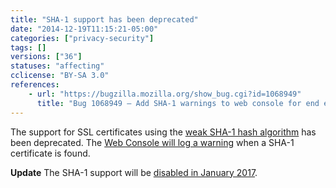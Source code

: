 ```yaml
---
title: "SHA-1 support has been deprecated"
date: "2014-12-19T11:15:21-05:00"
categories: ["privacy-security"]
tags: []
versions: ["36"]
statuses: "affecting"
cclicense: "BY-SA 3.0"
references:
    - url: "https://bugzilla.mozilla.org/show_bug.cgi?id=1068949"
      title: "Bug 1068949 – Add SHA-1 warnings to web console for end entities"
---
```

The support for SSL certificates using the [weak SHA-1 hash algorithm](https://developer.mozilla.org/en-US/docs/Security/Weak_Signature_Algorithm) has been deprecated. The [Web Console will log a warning](https://developer.mozilla.org/en-US/docs/Tools/Web_Console#Security_warnings_and_errors) when a SHA-1 certificate is found.

**Update** The SHA-1 support will be [disabled in January 2017](https://www.fxsitecompat.com/en-CA/docs/2016/sha-1-certificates-issued-by-public-ca-will-no-longer-be-accepted/).
